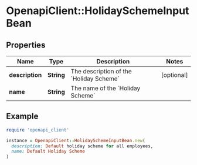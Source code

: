 # OpenapiClient::HolidaySchemeInputBean

## Properties

| Name | Type | Description | Notes |
| ---- | ---- | ----------- | ----- |
| **description** | **String** | The description of the &#x60;Holiday Scheme&#x60; | [optional] |
| **name** | **String** | The name of the &#x60;Holiday Scheme&#x60; |  |

## Example

```ruby
require 'openapi_client'

instance = OpenapiClient::HolidaySchemeInputBean.new(
  description: Default holiday scheme for all employees,
  name: Default Holiday Scheme
)
```

